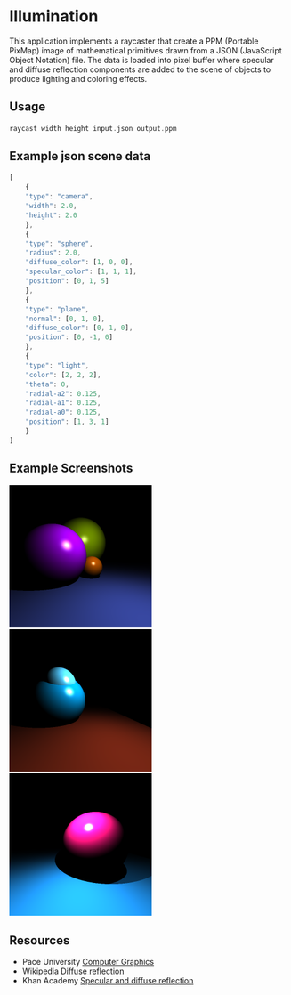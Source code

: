 # Illumination
This application implements a raycaster that create a PPM (Portable PixMap) image of mathematical primitives drawn from a JSON (JavaScript Object Notation) file. The data is loaded into pixel buffer where specular and diffuse reflection components are added to the scene of objects to produce lighting and coloring effects.
 
## Usage
```c
raycast width height input.json output.ppm
```

## Example json scene data
```javascript
[
	{
	"type": "camera",
	"width": 2.0,
	"height": 2.0
	},
	{
	"type": "sphere",
	"radius": 2.0,
	"diffuse_color": [1, 0, 0],
	"specular_color": [1, 1, 1],
	"position": [0, 1, 5]
	},
	{
	"type": "plane",
	"normal": [0, 1, 0],
	"diffuse_color": [0, 1, 0],
	"position": [0, -1, 0]
	},
	{
	"type": "light",
	"color": [2, 2, 2],
	"theta": 0,
	"radial-a2": 0.125,
	"radial-a1": 0.125,
	"radial-a0": 0.125,
	"position": [1, 3, 1]
	}
]
```
## Example Screenshots
<img src="https://github.com/jbredeme/Illumination/blob/master/example/png/example01.png" width="256"> <img src="https://github.com/jbredeme/Illumination/blob/master/example/png/example02.png" width="256"> <img src="https://github.com/jbredeme/Illumination/blob/master/example/png/example03.png" width="256">

## Resources
* Pace University [Computer Graphics]
* Wikipedia [Diffuse reflection]
* Khan Academy [Specular and diffuse reflection]

[Computer Graphics]: http://www.siggraph.org/education/materials/HyperGraph/raytrace/rtinter0.htm
[Diffuse reflection]: https://en.wikipedia.org/wiki/Diffuse_reflection
[Specular and diffuse reflection]: https://www.khanacademy.org/science/physics/geometric-optics/reflection-refraction/v/specular-and-diffuse-reflection